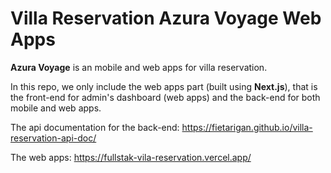 # Villa Reservation Azura Voyage Web Apps

__Azura Voyage__ is an mobile and web apps for villa reservation. 

In this repo, we only include the web apps part (built using __Next.js__), that is the front-end for admin's dashboard (web apps) and the back-end for both mobile and web apps. 

The api documentation for the back-end: https://fietarigan.github.io/villa-reservation-api-doc/

The web apps: https://fullstak-vila-reservation.vercel.app/